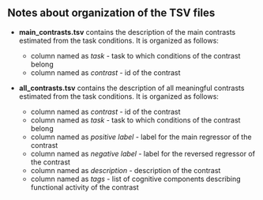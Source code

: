 ## Notes about organization of the TSV files

* __main_contrasts.tsv__ contains the description of the main contrasts estimated from the task conditions. It is organized as follows:  

	* column named as *task* - task to which conditions of the contrast belong
	* column named as *contrast* - id of the contrast

* __all_contrasts.tsv__ contains the description of all meaningful contrasts estimated from the task conditions. It is organized as follows:  

	* column named as *contrast* - id of the contrast
	* column named as *task* - task to which conditions of the contrast belong
	* column named as *positive label* - label for the main regressor of the contrast
	* column named as *negative label* - label for the reversed regressor of the contrast
	* column named as *description* - description of the contrast
	* column named as *tags* - list of cognitive components describing functional activity of the contrast
